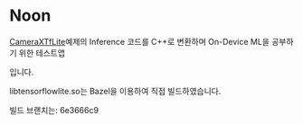 # Noon
[CameraXTfLite](https://github.com/android/camera-samples/tree/main/CameraXTfLite)예제의 Inference 코드를 C++로 변환하며 On-Device ML을 공부하기 위한 테스트앱

입니다.



libtensorflowlite.so는 Bazel을 이용하여 직접 빌드하였습니다.

빌드 브랜치는: 6e3666c9
